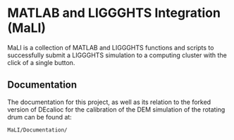 # MATLAB and LIGGGHTS Integration (MaLI)
MaLI is a collection of MATLAB and LIGGGHTS functions and scripts to successfully submit a LIGGGHTS simulation to a computing cluster with the click of a single button.

## Documentation
The documentation for this project, as well as its relation to the forked version of DEcalioc for the calibration of the DEM simulation of the rotating drum can be found at:

```bash
MaLI/Documentation/
